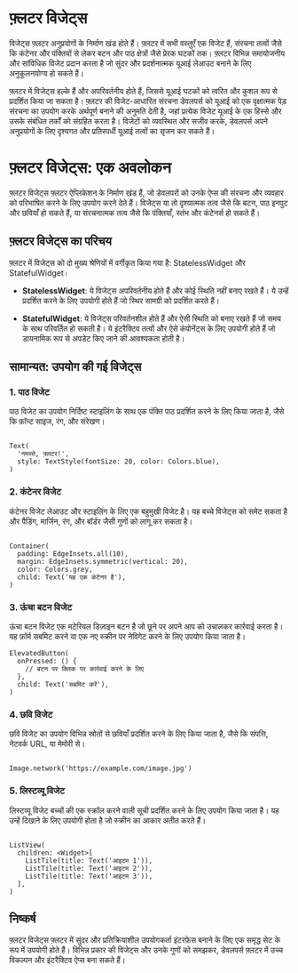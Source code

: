 # फ़्लटर विजेट्स

विजेट्स फ़्लटर अनुप्रयोगों के निर्माण खंड होते हैं। फ़्लटर में सभी वस्तुएँ एक विजेट हैं, संरचना तत्वों जैसे कि कंटेनर और पंक्तियों से लेकर बटन और पाठ क्षेत्रों जैसे प्रेरक घटकों तक। फ़्लटर विभिन्न समायोजनीय और सांविधिक विजेट प्रदान करता है जो सुंदर और प्रदर्शनात्मक यूआई लेआउट बनाने के लिए अनुकूलनयोग्य हो सकते हैं।

फ़्लटर में विजेट्स हल्के हैं और अपरिवर्तनीय होते हैं, जिससे यूआई घटकों को त्वरित और कुशल रूप से प्रदर्शित किया जा सकता है। फ़्लटर की विजेट-आधारित संरचना डेवलपर्स को यूआई को एक वृक्षात्मक पेड़ संरचना का उपयोग करके अर्थपूर्ण बनाने की अनुमति देती है, जहां प्रत्येक विजेट यूआई के एक हिस्से और उसके संबंधित तर्कों को संग्रहित करता है। विजेटों को व्यवस्थित और सजीव करके, डेवलपर्स अपने अनुप्रयोगों के लिए दृश्यगत और प्रतिस्पर्धी यूआई तत्वों का सृजन कर सकते हैं।

# फ़्लटर विजेट्स: एक अवलोकन

फ़्लटर विजेट्स फ़्लटर ऐप्लिकेशन के निर्माण खंड हैं, जो डेवलपरों को उनके ऐप्स की संरचना और व्यवहार को परिभाषित करने के लिए उपयोग करने देते हैं। विजेट्स या तो दृश्यात्मक तत्व जैसे कि बटन, पाठ इनपुट और छवियाँ हो सकते हैं, या संरचनात्मक तत्व जैसे कि पंक्तियाँ, स्तंभ और कंटेनर्स हो सकते हैं।

## फ़्लटर विजेट्स का परिचय

फ़्लटर में विजेट्स को दो मुख्य श्रेणियों में वर्गीकृत किया गया है: StatelessWidget और StatefulWidget। 

- **StatelessWidget**: ये विजेट्स अपरिवर्तनीय होते हैं और कोई स्थिति नहीं बनाए रखते हैं। ये उन्हें प्रदर्शित करने के लिए उपयोगी होते हैं जो स्थिर सामग्री को प्रदर्शित करते हैं।

- **StatefulWidget**: ये विजेट्स परिवर्तनशील होते हैं और ऐसी स्थिति को बनाए रखते हैं जो समय के साथ परिवर्तित हो सकती है। ये इंटरैक्टिव तत्वों और ऐसे कंपोनेंट्स के लिए उपयोगी होते हैं जो डायनामिक रूप से अपडेट किए जाने की आवश्यकता होती है।

## सामान्यत: उपयोग की गई विजेट्स

### 1. पाठ विजेट

पाठ विजेट का उपयोग निर्दिष्ट स्टाइलिंग के साथ एक पंक्ति पाठ प्रदर्शित करने के लिए किया जाता है, जैसे कि फ़ॉन्ट साइज, रंग, और संरेखण।

```

Text(
  'नमस्ते, फ़्लटर!',
  style: TextStyle(fontSize: 20, color: Colors.blue),
)
```

### 2. कंटेनर विजेट

कंटेनर विजेट लेआउट और स्टाइलिंग के लिए एक बहुमुखी विजेट है। यह बच्चे विजेट्स को समेट सकता है और पैडिंग, मार्जिन, रंग, और बॉर्डर जैसी गुणों को लागू कर सकता है।

```

Container(
  padding: EdgeInsets.all(10),
  margin: EdgeInsets.symmetric(vertical: 20),
  color: Colors.grey,
  child: Text('यह एक कंटेनर है'),
)
```

### 3. ऊंचा बटन विजेट

ऊंचा बटन विजेट एक मटेरियल डिज़ाइन बटन है जो छूने पर अपने आप को उचालकर कार्रवाई करता है। यह फ़ॉर्म सबमिट करने या एक नए स्क्रीन पर नेविगेट करने के लिए उपयोग किया जाता है।


```
ElevatedButton(
  onPressed: () {
    // बटन पर क्लिक पर कार्रवाई करने के लिए
  },
  child: Text('सबमिट करें'),
)
```

### 4. छवि विजेट

छवि विजेट का उपयोग विभिन्न स्रोतों से छवियाँ प्रदर्शित करने के लिए किया जाता है, जैसे कि संपत्ति, नेटवर्क URL, या मेमोरी से।

```

Image.network('https://example.com/image.jpg')
```

### 5. लिस्टव्यू विजेट

लिस्टव्यू विजेट बच्चों की एक स्क्रॉल करने वाली सूची प्रदर्शित करने के लिए उपयोग किया जाता है। यह उन्हें दिखाने के लिए उपयोगी होता है जो स्क्रीन का आकार अतीत करते हैं।

```

ListView(
  children: <Widget>[
    ListTile(title: Text('आइटम 1')),
    ListTile(title: Text('आइटम 2')),
    ListTile(title: Text('आइटम 3')),
  ],
)
```

## निष्कर्ष

फ़्लटर विजेट्स फ़्लटर में सुंदर और प्रतिक्रियाशील उपयोगकर्ता इंटरफ़ेस बनाने के लिए एक समृद्ध सेट के रूप में उपयोगी होते हैं। विभिन्न प्रकार की विजेट्स और उनके गुणों को समझकर, डेवलपर्स फ़्लटर में उच्च विकल्पन और इंटरैक्टिव ऐप्स बना सकते हैं।
